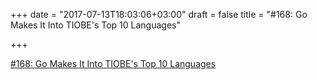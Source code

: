 +++
date = "2017-07-13T18:03:06+03:00"
draft = false
title = "#168: Go Makes It Into TIOBE's Top 10 Languages"

+++

<p><a href="https://golangweekly.com/issues/168">#168: Go Makes It Into TIOBE's Top 10 Languages</a></p>